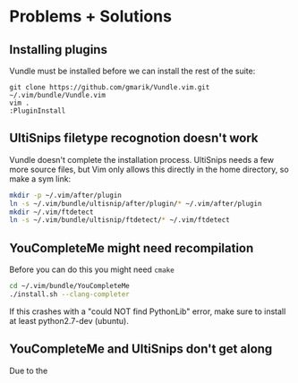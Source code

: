 # Problems + Solutions

## Installing plugins
Vundle must be installed before we can install the rest of the suite:
```
git clone https://github.com/gmarik/Vundle.vim.git ~/.vim/bundle/Vundle.vim
vim .
:PluginInstall
```

## UltiSnips filetype recognotion doesn't work
Vundle doesn't complete the installation process. UltiSnips needs a few more source files, but Vim only allows this directly in the home directory, so make a sym link:
```bash
mkdir -p ~/.vim/after/plugin
ln -s ~/.vim/bundle/ultisnip/after/plugin/* ~/.vim/after/plugin
mkdir ~/.vim/ftdetect
ln -s ~/.vim/bundle/ultisnip/ftdetect/* ~/.vim/ftdetect
```

## YouCompleteMe might need recompilation
Before you can do this you might need `cmake`

```bash
cd ~/.vim/bundle/YouCompleteMe
./install.sh --clang-completer
```

If this crashes with a "could NOT find PythonLib" error, make sure to install at
least python2.7-dev (ubuntu).

## YouCompleteMe and UltiSnips don't get along
Due to the <template>-><tab> expand nature of UltiSnips, YouCompleteMe's tab to select is broken. This has been remapped using the help of SuperTab. Use `<ctrl-j>` and `<ctrl-k>` to move up/down auto-complete selections.

## Get persistent undo's in different vim sessions
```bash
mkdir ~/.vim/undo
```
